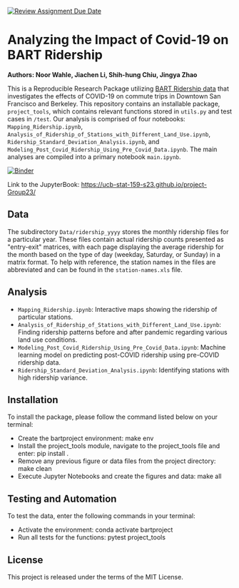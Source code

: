 [![Review Assignment Due Date](https://classroom.github.com/assets/deadline-readme-button-24ddc0f5d75046c5622901739e7c5dd533143b0c8e959d652212380cedb1ea36.svg)](https://classroom.github.com/a/LiaEl886)
# Analyzing the Impact of Covid-19 on BART Ridership
**Authors: Noor Wahle, Jiachen Li, Shih-hung Chiu, Jingya Zhao**

This is a Reproducible Research Package utilizing [BART Ridership data](https://www.bart.gov/about/reports/ridership) that investigates the effects of COVID-19 on commute trips in Downtown San Francisco and Berkeley. This repository contains an installable package, `project_tools`, which contains relevant functions stored in `utils.py` and test cases in `/test`. Our analysis is comprised of four notebooks: `Mapping_Ridership.ipynb`, `Analysis_of_Ridership_of_Stations_with_Different_Land_Use.ipynb`, `Ridership_Standard_Deviation_Analysis.ipynb`, and `Modeling_Post_Covid_Ridership_Using_Pre_Covid_Data.ipynb`. The main analyses are compiled into a primary notebook `main.ipynb`. 

[![Binder](https://mybinder.org/badge_logo.svg)](https://mybinder.org/v2/gh/UCB-stat-159-s23/project-Group23.git/HEAD)

Link to the JupyterBook: https://ucb-stat-159-s23.github.io/project-Group23/

## Data
The subdirectory `Data/ridership_yyyy` stores the monthly ridership files for a particular year. These files contain actual ridership counts presented as "entry-exit" matrices, with each page displaying the average ridership for the month based on the type of day (weekday, Saturday, or Sunday) in a matrix format. To help with reference, the station names in the files are abbreviated and can be found in the `station-names.xls` file.

## Analysis
* `Mapping_Ridership.ipynb`: Interactive maps showing the ridership of particular stations.
* `Analysis_of_Ridership_of_Stations_with_Different_Land_Use.ipynb`: Finding ridership patterns before and after pandemic regarding various land use conditions.
* `Modeling_Post_Covid_Ridership_Using_Pre_Covid_Data.ipynb`: Machine learning model on predicting post-COVID ridership using pre-COVID ridership data.
* `Ridership_Standard_Deviation_Analysis.ipynb`: Identifying stations with high ridership variance.

## Installation

To install the package, please follow the command listed below on your terminal:

* Create the bartproject environment: make env
* Install the project_tools module, navigate to the project_tools file and enter: pip install .
* Remove any previous figure or data files from the project directory: make clean
* Execute Jupyter Notebooks and create the figures and data: make all

## Testing and Automation

To test the data, enter the following commands in your terminal:

* Activate the environment: conda activate bartproject
* Run all tests for the functions: pytest project_tools

## License
This project is released under the terms of the MIT License.
